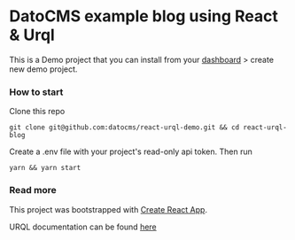 # DatoCMS example blog using React & Urql

This is a Demo project that you can install from your [dashboard](https://dashboard.datocms.com/projects/browse/new) > create new demo project.

### How to start

Clone this repo

```
git clone git@github.com:datocms/react-urql-demo.git && cd react-urql-blog
```

Create a .env file with your project's read-only api token. Then run

```
yarn && yarn start
```

### Read more

This project was bootstrapped with [Create React App](https://github.com/facebookincubator/create-react-app).

URQL documentation can be found [here](https://github.com/FormidableLabs/urql)
